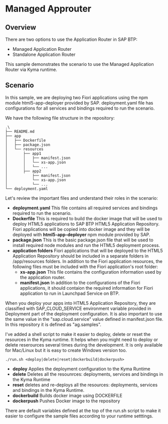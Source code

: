 # Managed Approuter

## Overview

There are two options to use the Application Router in SAP BTP:
- Managed Application Router
- Standalone Application Router

This sample demonstrates the scenario to use the Managed Application Router via Kyma runtime. 

## Scenario

In this sample, we are deploying two Fiori applications using the npm module html5-app-deployer provided by SAP. deployment.yaml file has configurations for all services and bindings required to run the scenario. 

We have the following file structure in the repository: 
```shell script
.\
├── README.md
├── app
│   ├── Dockerfile
│   ├── package.json
│   └── resources
│       ├── app1
│       │   ├── manifest.json
│       │   └── xs-app.json
│       │   └── ... 
│       ├── app2
│           ├── manifest.json
│           └── xs-app.json
│           └── ... 
└── deployment.yaml
```

Let's review the important files and understand their roles in the scenario:

- **deployment.yaml** This file contains all required services and bindings required to run the scenario.
- **Dockerfile** This is required to build the docker image that will be used to deploy HTML5 applications to SAP BTP HTML5 Application Repository. Fiori applications will be copied into docker image and they will be deployed with **html5-app-deployer** npm module provided by SAP.
- **package.json** This is the basic package.json file that will be used to install required node modules and run the HTML5 deployment process. 
- **application folders** Fiori applications that will be deployed to the HTML5 Application Repository should be included in a separate folders in /app/resources folders. In addition to the Fiori application resources, the following files must be included with the Fiori application's root folder:
  - **xs-app.json** This file contains the configuration information used by the application router.
  - **manifest.json** In addition to the configurations of the Fiori applications, it should contaion the required information for Fiori application to run in Launchpad Service on BTP.

When you deploy your apps into HTML5 Application Repository, they are classified with SAP_CLOUD_SERVICE environment variable provided in Deployment part of the deployment configuration. It is also important to use the same value in the "sap.cloud.service" value defined in manifest.json file. In this repository it is defined as "ag.samples".  

I've added a shell script to make it easier to deploy, delete or reset the resources in the Kyma runtime. It helps when you might need to deploy or delete reserources several times during the development. It is only available for Mac/Linux but it is easy to create Windows version too. 

```shell script
./run.sh <deploy|delete|reset|dockerbuild|dockerpush>
```
- **deploy** Applies the deployment configuration to the Kyma Runtime
- **delete** Deletes all the resounrces: deployments, services and bindings in the Kyma Runtime 
- **reset** deletes and re-deploys all the resources: deployments, services and bindings in the Kyma Runtime.
- **dockerbuild** Builds docker image using DOCKERFILE 
- **dockerpush** Pushes Docker image to the repository

There are default variables defined at the top of the run.sh script to make it easier to configure the sample files according to your runtime setttings. 

